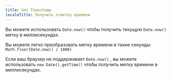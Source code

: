 ```yaml
---
title: Get Timestamp
localeTitle: Получить отметку времени
---
```

Вы можете использовать `Date.now()` чтобы получить текущую `Date.now()` метку в миллисекундах.

Вы можете легко преобразовать метку времени в такие секунды: `Math.floor(Date.now() / 1000)`

Если ваш браузер не поддерживает `Date.now()` , вы можете использовать `new Date().getTime()` чтобы получить метку времени в миллисекундах.